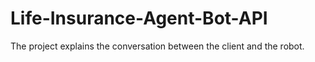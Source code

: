 # Life-Insurance-Agent-Bot-API
The project explains the conversation between the client and the robot.
